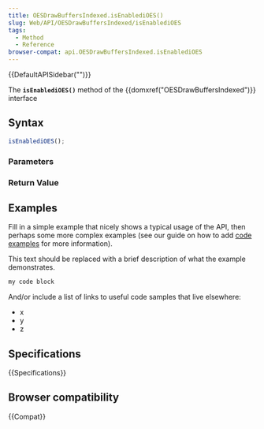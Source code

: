 ```yaml
---
title: OESDrawBuffersIndexed.isEnablediOES()
slug: Web/API/OESDrawBuffersIndexed/isEnablediOES
tags:
  - Method
  - Reference
browser-compat: api.OESDrawBuffersIndexed.isEnablediOES
---
```

{{DefaultAPISidebar("")}}

The **`isEnablediOES()`** method of the {{domxref("OESDrawBuffersIndexed")}} interface 

## Syntax

```js
isEnablediOES();
```

### Parameters



### Return Value



## Examples

Fill in a simple example that nicely shows a typical usage of the API, then perhaps some more complex examples (see our guide on how to add [code examples](/en-US/docs/MDN/Contribute/Structures/Code_examples) for more information).

This text should be replaced with a brief description of what the example demonstrates.

```js
my code block
```

And/or include a list of links to useful code samples that live elsewhere:

*   x
*   y
*   z

## Specifications

{{Specifications}}

## Browser compatibility

{{Compat}}

